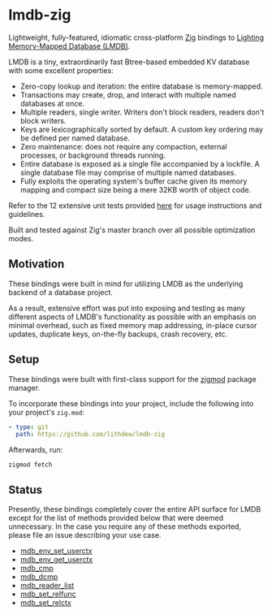 # lmdb-zig

Lightweight, fully-featured, idiomatic cross-platform [Zig](https://ziglang.org) bindings to [Lighting Memory-Mapped Database (LMDB)](http://www.lmdb.tech/doc/).

LMDB is a tiny, extraordinarily fast Btree-based embedded KV database with some excellent properties:
- Zero-copy lookup and iteration: the entire database is memory-mapped.
- Transactions may create, drop, and interact with multiple named databases at once.
- Multiple readers, single writer. Writers don't block readers, readers don't block writers.
- Keys are lexicographically sorted by default. A custom key ordering may be defined per named database.
- Zero maintenance: does not require any compaction, external processes, or background threads running.
- Entire database is exposed as a single file accompanied by a lockfile. A single database file may comprise of multiple named databases.
- Fully exploits the operating system's buffer cache given its memory mapping and compact size being a mere 32KB worth of object code.

Refer to the 12 extensive unit tests provided [here](lmdb.zig#L880) for usage instructions and guidelines. 

Built and tested against Zig's master branch over all possible optimization modes.


## Motivation

These bindings were built in mind for utilizing LMDB as the underlying backend of a database project.

As a result, extensive effort was put into exposing and testing as many different aspects of LMDB's functionality as possible with an emphasis on minimal overhead, such as fixed memory map addressing, in-place cursor updates, duplicate keys, on-the-fly backups, crash recovery, etc.

## Setup

These bindings were built with first-class support for the [zigmod](https://github.com/nektro/zigmod) package manager.

To incorporate these bindings into your project, include the following into your project's `zig.mod`:

```yml
- type: git
  path: https://github.com/lithdew/lmdb-zig
```

Afterwards, run:

```shell
zigmod fetch
```

## Status

Presently, these bindings completely cover the entire API surface for LMDB except for the list of methods provided below that were deemed unnecessary. In the case you require any of these methods exported, please file an issue describing your use case.

- [mdb_env_set_userctx](http://www.lmdb.tech/doc/group__mdb.html#gaf2fe09eb9c96eeb915a76bf713eecc46)
- [mdb_env_get_userctx](http://www.lmdb.tech/doc/group__mdb.html#ga45df6a4fb150cda2316b5ae224ba52f1)
- [mdb_cmp](http://www.lmdb.tech/doc/group__mdb.html#gaba790a2493f744965b810efac73bac0e)
- [mdb_dcmp](http://www.lmdb.tech/doc/group__mdb.html#gac61d3087282b0824c8c5caff6caabdf3)
- [mdb_reader_list](http://www.lmdb.tech/doc/group__mdb.html#ga8550000cd0501a44f57ee6dff0188744)
- [mdb_set_relfunc](http://www.lmdb.tech/doc/group__mdb.html#ga697d82c7afe79f142207ad5adcdebfeb)
- [mdb_set_relctx](http://www.lmdb.tech/doc/group__mdb.html#ga7c34246308cee01724a1839a8f5cc594)
 
